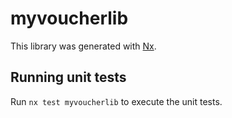 # myvoucherlib

This library was generated with [Nx](https://nx.dev).

## Running unit tests

Run `nx test myvoucherlib` to execute the unit tests.
